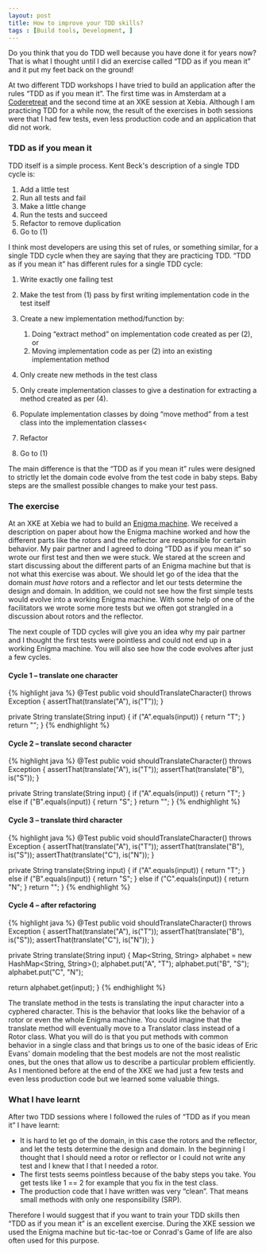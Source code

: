 ```yaml
---
layout: post
title: How to improve your TDD skills?
tags : [Build tools, Development, ]
---
```


Do you think that you do TDD well because you have done it for years now? That is what I thought until I did an exercise called “TDD as if you mean it” and it put my feet back on the ground!

At two different TDD workshops I have tried to build an application after the rules “TDD as if you mean it”. The first time was in Amsterdam at a <a href="http://coderetreat.org/about" target="_blank">Coderetreat</a> and the second time at an XKE session at Xebia. Although I am practicing TDD for a while now, the result of the exercises in both sessions were that I had few tests, even less production code and an application that did not work.

### TDD as if you mean it
TDD itself is a simple process. Kent Beck's description of a single TDD cycle is:

1. Add a little test
2. Run all tests and fail
3. Make a little change
4. Run the tests and succeed
5. Refactor to remove duplication
6. Go to (1)

I think most developers are using this set of rules, or something similar, for a single TDD cycle when they are saying that they are practicing TDD. “TDD as if you mean it” has different rules for a single TDD cycle:


1. Write exactly one failing test
2. Make the test from (1) pass by first writing implementation code in the test itself
3. Create a new implementation method/function by:

   1. Doing “extract method” on implementation code created as per (2), or
   2. Moving implementation code as per (2) into an existing implementation method
4. Only create new methods in the test class
5. Only create implementation classes to give a destination for extracting a method created as per (4).
6. Populate implementation classes by doing “move method” from a test class into the implementation classes<
7. Refactor
8. Go to (1)

The main difference is that the “TDD as if you mean it” rules were designed to strictly let the domain code evolve from the test code in baby steps. Baby steps are the smallest possible changes to make your test pass.

### The exercise
At an XKE at Xebia we had to build an <a href="http://en.wikipedia.org/wiki/Enigma_machine" target="_blank">Enigma machine</a>. We received a description on paper about how the Enigma machine worked and how the different parts like the rotors and the reflector are responsible for certain behavior. My pair partner and I agreed to doing “TDD as if you mean it” so wrote our first test and then we were stuck. We stared at the screen and start discussing about the different parts of an Enigma machine but that is not what this exercise was about. We should let go of the idea that the domain *must have* rotors and a reflector and let our tests determine the design and domain. In addition, we could not see how the first simple tests would evolve into a working Enigma machine. With some help of one of the facilitators we wrote some more tests but we often got strangled in a discussion about rotors and the reflector.

The next couple of TDD cycles will give you an idea why my pair partner and I thought the first tests were pointless and could not end up in a working Enigma machine. You will also see how the code evolves after just a few cycles.

#### Cycle 1 – translate one character
{% highlight java %}
@Test
public void shouldTranslateCharacter() throws Exception {
  assertThat(translate("A"), is("T"));
}

private String translate(String input) {
  if ("A".equals(input)) {
    return "T";
  }
  return "";
}
{% endhighlight %}

#### Cycle 2 – translate second character
{% highlight java %}
@Test
public void shouldTranslateCharacter() throws Exception {
  assertThat(translate("A"), is("T"));
  assertThat(translate("B"), is("S"));
}

private String translate(String input) {
  if ("A".equals(input)) {
    return "T";
  } else if ("B".equals(input)) {
    return "S";
  }
  return "";
}
{% endhighlight %}

#### Cycle 3 – translate third character
{% highlight java %}
@Test
public void shouldTranslateCharacter() throws Exception {
  assertThat(translate("A"), is("T"));
  assertThat(translate("B"), is("S"));
  assertThat(translate("C"), is("N"));
}

private String translate(String input) {
  if ("A".equals(input)) {
    return "T";
  } else if ("B".equals(input)) {
    return "S";
  } else if ("C".equals(input)) {
    return "N";
  }
  return "";
}
{% endhighlight %}

#### Cycle 4 – after refactoring
{% highlight java %}
@Test
public void shouldTranslateCharacter() throws Exception {
  assertThat(translate("A"), is("T"));
  assertThat(translate("B"), is("S"));
  assertThat(translate("C"), is("N"));
}

private String translate(String input) {
  Map<String, String> alphabet = new HashMap<String, String>();
  alphabet.put("A", "T");
  alphabet.put("B", "S");
  alphabet.put("C", "N");

  return alphabet.get(input);
}
{% endhighlight %}

The translate method in the tests is translating the input character into a cyphered character. This is the behavior that looks like the behavior of a rotor or even the whole Enigma machine. You could imagine that the translate method will eventually move to a Translator class instead of a Rotor class. What you will do is that you put methods with common behavior in a single class and that brings us to one of the basic ideas of Eric Evans' domain modeling that the best models are not the most realistic ones, but the ones that allow us to describe a particular problem efficiently. As I mentioned before at the end of the XKE we had just a few tests and even less production code but we learned some valuable things.

### What I have learnt
After two TDD sessions where I followed the rules of “TDD as if you mean it” I have learnt:

* It is hard to let go of the domain, in this case the rotors and the reflector, and let the tests determine the design and domain. In the beginning I thought that I should need a rotor or reflector or I could not write any test and I knew that I that I needed a rotor.
* The first tests seems pointless because of the baby steps you take. You get tests like 1 == 2 for example that you fix in the test class.
* The production code that I have written was very “clean”. That means small methods with only one responsibility (SRP).

Therefore I would suggest that if you want to train your TDD skills then “TDD as if you mean it” is an excellent exercise. During the XKE session we used the Enigma machine but tic-tac-toe or Conrad's Game of life are also often used for this purpose.
